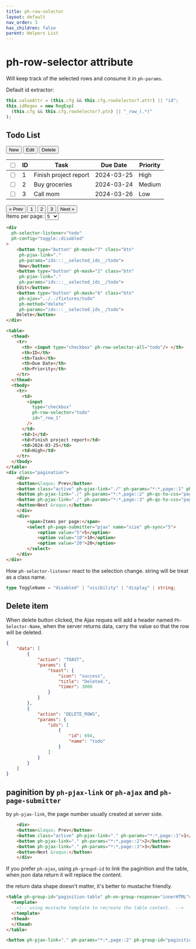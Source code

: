 ```yaml
---
title: ph-row-selector
layout: default
nav_order: 3
has_children: false
parent: Helpers List
---
```


# ph-row-selector attribute

Will keep track of the selected rows and consume it in `ph-params`.

Default id extractor:

```typescript
this.valueAttr = (this.cfg && this.cfg.rowSelector?.attr) || "id";
this.idRegex = new RegExp(
  (this.cfg && this.cfg.rowSelector?.ptn) || "_row_(.*)"
);
```

<h2>Todo List</h2>

<div class="code-example" markdown="1">
<div class="select-all" ph-selector-listener="todo" ph-config="toggle::disabled">
    <button type="button" ph-mask="7" class="btn"
     ph-pjax-link="."
     ph-params="ids:::__selected_ids__/todo">
     New</button>
    <button type="button" ph-mask="2" class="btn"
     ph-pjax-link="."
     ph-params="ids:::__selected_ids__/todo">
    Edit</button>
    <button type="button" ph-mask="6" class="btn"
     ph-ajax="../../fixtures/todo"
     ph-method="delete"
     ph-params="ids:::__selected_ids__/todo">
    Delete</button>
</div>

<table>
    <thead>
        <tr>
            <th style="text-align:left;"><input type="checkbox" ph-row-selector-all="todo"></th>
            <th>ID</th>
            <th>Task</th>
            <th>Due Date</th>
            <th>Priority</th>
        </tr>
    </thead>
    <tbody>
        <tr>
            <td><input type="checkbox" ph-row-selector="todo" id="_row_1"></td>
            <td>1</td>
            <td>Finish project report</td>
            <td>2024-03-25</td>
            <td>High</td>
        </tr>
        <tr>
            <td><input type="checkbox" ph-row-selector="todo" id="_row_2"></td>
            <td>2</td>
            <td>Buy groceries</td>
            <td>2024-03-24</td>
            <td>Medium</td>
        </tr>
        <tr>
            <td><input type="checkbox" ph-row-selector="todo" id="_row_3"></td>
            <td>3</td>
            <td>Call mom</td>
            <td>2024-03-26</td>
            <td>Low</td>
        </tr>
    </tbody>
</table>

<div class="pagination">
    <div>
    <button>&laquo; Prev</button>
    <button class="active" ph-pjax-link="./" ph-params="*:*,page::1" ph-qs-to-css="page:1,innerHTML,active">1</button>
    <button ph-pjax-link="./" ph-params="*:*,page::2" ph-qs-to-css="page:1,innerHTML,active">2</button>
    <button ph-pjax-link="./" ph-params="*:*,page::3" ph-qs-to-css="page:1,innerHTML,active">3</button>
    <button>Next &raquo;</button>
    </div>
    <div>
        <span>Items per page:</span>
        <select ph-page-submitter="pjax" name="size" ph-sync="5">
            <option value="5">5</option>
            <option value="10">10</option>
            <option value="20">20</option>
        </select>
    </div>
</div>

</div>

```html
<div
  ph-selector-listener="todo"
  ph-config="toggle::disabled"
>
    <button type="button" ph-mask="7" class="btn"
     ph-pjax-link="."
     ph-params="ids:::__selected_ids__/todo">
     New</button>
    <button type="button" ph-mask="2" class="btn"
     ph-pjax-link="."
     ph-params="ids:::__selected_ids__/todo">
    Edit</button>
    <button type="button" ph-mask="6" class="btn"
     ph-ajax="../../fixtures/todo"
     ph-method="delete"
     ph-params="ids:::__selected_ids__/todo">
    Delete</button>
</div>

<table>
  <thead>
    <tr>
      <th> <input type="checkbox" ph-row-selector-all="todo"/> </th>
      <th>ID</th>
      <th>Task</th>
      <th>Due Date</th>
      <th>Priority</th>
    </tr>
  </thead>
  <tbody>
    <tr>
      <td>
        <input
          type="checkbox"
          ph-row-selector="todo"
          id="_row_1"
        />
      </td>
      <td>1</td>
      <td>Finish project report</td>
      <td>2024-03-25</td>
      <td>High</td>
    </tr>
  </tbody>
</table>
<div class="pagination">
    <div>
    <button>&laquo; Prev</button>
    <button class="active" ph-pjax-link="./" ph-params="*:*,page::1" ph-qs-to-css="page:1,innerHTML,active">1</button>
    <button ph-pjax-link="./" ph-params="*:*,page::2" ph-qs-to-css="page:1,innerHTML,active">2</button>
    <button ph-pjax-link="./" ph-params="*:*,page::3" ph-qs-to-css="page:1,innerHTML,active">3</button>
    <button>Next &raquo;</button>
    </div>
    <div>
        <span>Items per page:</span>
        <select ph-page-submitter="pjax" name="size" ph-sync="5">
            <option value="5">5</option>
            <option value="10">10</option>
            <option value="20">20</option>
        </select>
    </div>
</div>

```

How `ph-selector-listener` react to the selection change.
string will be treat as a class name.

```typescript
type ToggleName = "disabled" | "visibility" | "display" | string;
```

## Delete item

When delete button clicked, the Ajax reques will add a header named `Ph-Selector-Name`, when the server returns data, carry the value so that the row will be deleted.

```json
{
    "data": [
        {
            "action": "TOAST",
            "params": {
                "toast": {
                    "icon": "success",
                    "title": "Deleted.",
                    "timer": 3000
                }
            }
        },
        {
            "action": "DELETE_ROWS",
            "params": {
                "ids": [
                    {
                        "id": 694,
                        "name": "todo"
                    }
                ]
            }
        }
    ]
}
```

## paginition by `ph-pjax-link` or `ph-ajax` and `ph-page-submitter`

by `ph-pjax-link`, the page number usually created at server side.

```html
    <div>
    <button>&laquo; Prev</button>
    <button class="active" ph-pjax-link="." ph-params="*:*,page::1">1</button>
    <button ph-pjax-link="." ph-params="*:*,page::2">2</button>
    <button ph-pjax-link="." ph-params="*:*,page::3">3</button>
    <button>Next &raquo;</button>
    </div>
```

If you prefer `ph-ajax`, using `ph-groupd-id` to link the paginition and the table, when json data return it will replace the content.

the return data shape doesn't matter, it's better to mustache friendly.


```html
<table ph-group-id="paginition-table" ph-on-group-response="innerHTML">
  <template>
    <!-- using mustache template to recreate the table content.  -->
  </template>
  <thead>
  </thead>
</table>

<button ph-pjax-link="." ph-params="*:*,page::2" ph-group-id="paginition-table">2</button>
```